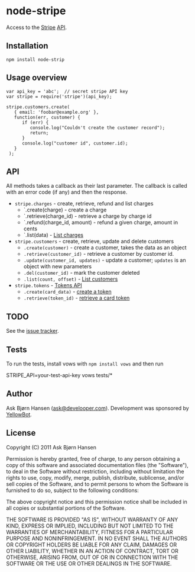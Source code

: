 # node-stripe

Access to the [Stripe](https://stripe.com/) [API](http://stripe.com/api).


## Installation

`npm install node-strip`

## Usage overview


    var api_key = 'abc';  // secret stripe API key
    var stripe = require('stripe')(api_key);

    stripe.customers.create(
       { email: 'foobar@example.org' },
       function(err, customer) {
          if (err) {
             console.log("Couldn't create the customer record");
             return;
          }
          console.log("customer id", customer.id);
       }
     );


## API

All methods takes a callback as their last parameter. The callback is
called with an error code (if any) and then the response.

* `stripe.charges` - create, retrieve, refund and list charges
	 * `.create(charge) - create a charge
	 * `.retrieve(charge_id) - retrieve a charge by charge id
	 * `.refund(charge_id, amount) - refund a given charge, amount in cents
	 * `.list(data) - [List charges](https://stripe.com/api/docs#list_charges)
* `stripe.customers` - create, retrieve, update and delete customers
   * `.create(customer)` - create a customer, takes the data as an object
   * `.retrieve(customer_id)` - retrieve a customer by customer id.
   * `.update(customer_id, updates)` - update a customer; `updates` is an object with new parameters
   * `.del(customer_id)` - mark the customer deleted
   * `.list(count, offset)` - [List customers](https://stripe.com/api/docs#list_customers)
* `stripe.tokens` - [Tokens API](https://stripe.com/api/docs#tokens)
   * `.create(card_data)` - [create a token](https://stripe.com/api/docs#create_token)
   * `.retrieve(token_id)` - [retrieve a card token](https://stripe.com/api/docs#retrieve_token)

## TODO

See the [issue tracker](http://github.com/abh/node-stripe).

## Tests

To run the tests, install vows with `npm install vows` and then run

   STRIPE_API=your-test-api-key vows tests/*

## Author

Ask Bjørn Hansen (ask@develooper.com). Development was sponsored by [YellowBot](http://www.yellowbot.com/).

## License

Copyright (C) 2011 Ask Bjørn Hansen

Permission is hereby granted, free of charge, to any person obtaining a copy
of this software and associated documentation files (the "Software"), to deal
in the Software without restriction, including without limitation the rights
to use, copy, modify, merge, publish, distribute, sublicense, and/or sell
copies of the Software, and to permit persons to whom the Software is
furnished to do so, subject to the following conditions:

The above copyright notice and this permission notice shall be included in
all copies or substantial portions of the Software.

THE SOFTWARE IS PROVIDED "AS IS", WITHOUT WARRANTY OF ANY KIND, EXPRESS OR
IMPLIED, INCLUDING BUT NOT LIMITED TO THE WARRANTIES OF MERCHANTABILITY,
FITNESS FOR A PARTICULAR PURPOSE AND NONINFRINGEMENT. IN NO EVENT SHALL THE
AUTHORS OR COPYRIGHT HOLDERS BE LIABLE FOR ANY CLAIM, DAMAGES OR OTHER
LIABILITY, WHETHER IN AN ACTION OF CONTRACT, TORT OR OTHERWISE, ARISING FROM,
OUT OF OR IN CONNECTION WITH THE SOFTWARE OR THE USE OR OTHER DEALINGS IN
THE SOFTWARE.